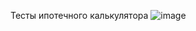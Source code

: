 Тесты ипотечного калькулятора
![image](https://github.com/EShvets1/LR4/assets/124787128/12555fb5-2492-47b5-a5dc-f06a7abcf27e)
